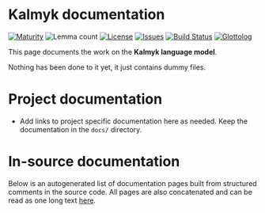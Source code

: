 # Kalmyk documentation

[![Maturity](https://img.shields.io/endpoint?url=https%3A%2F%2Fraw.githubusercontent.com%2Fgiellalt%2Flang-xal%2Fgh-pages%2Fmaturity.json)](https://giellalt.github.io/MaturityClassification.html)
![Lemma count](https://img.shields.io/endpoint?url=https%3A%2F%2Fraw.githubusercontent.com%2Fgiellalt%2Flang-xal%2Fgh-pages%2Flemmacount.json)
[![License](https://img.shields.io/github/license/giellalt/lang-xal)](https://github.com/giellalt/lang-xal/blob/main/LICENSE)
[![Issues](https://img.shields.io/github/issues/giellalt/lang-xal)](https://github.com/giellalt/lang-xal/issues)
[![Build Status](https://builds.giellalt.org/api/badge/lang-xal?label=CI)](https://builds.giellalt.org/pipelines/lang-xal/builds/latest)
[![Glottolog](https://img.shields.io/badge/Glottolog-green)](https://glottolog.org/resource/languoid/id/__GLOTTOLOG_ID__)

This page documents the work on the **Kalmyk language model**. 

Nothing has been done to it yet, it just contains dummy files.

# Project documentation

* Add links to project specific documentation here as needed. Keep the documentation in the `docs/` directory.

# In-source documentation

Below is an autogenerated list of documentation pages built from structured comments in the source code. All pages are also concatenated and can be read as one long text [here](xal.md).
